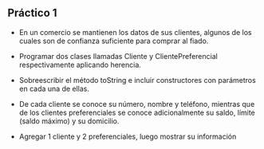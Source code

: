 ## Práctico 1

* En un comercio se mantienen los datos de sus clientes, algunos de los cuales son de confianza suficiente para comprar al fiado. 

* Programar dos clases llamadas Cliente y ClientePreferencial respectivamente aplicando herencia.

* Sobreescribir el método toString e incluir constructores con parámetros en cada una de ellas.

* De cada cliente se conoce su número, nombre y teléfono, mientras que de los clientes preferenciales se conoce adicionalmente su saldo, límite (saldo máximo) y su domicilio.

* Agregar 1 cliente y 2 preferenciales, luego mostrar su información